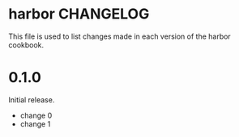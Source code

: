 # harbor CHANGELOG

This file is used to list changes made in each version of the harbor cookbook.

# 0.1.0

Initial release.

- change 0
- change 1

